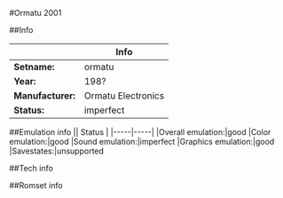 #Ormatu 2001

##Info

||Info|
|-----|-----|
|**Setname:**|ormatu
|**Year:**|198?
|**Manufacturer:**|Ormatu Electronics
|**Status:**|imperfect

##Emulation info
|| Status |
|-----|-----|
|Overall emulation:|good
|Color emulation:|good
|Sound emulation:|imperfect
|Graphics emulation:|good
|Savestates:|unsupported

##Tech info

##Romset info

<!--- START OF EDITED COMMENT DO NOT TOUCH TEXT ABOVE-->
